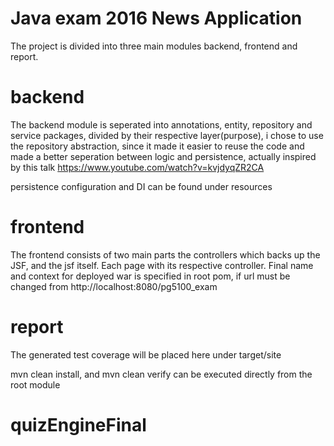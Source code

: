 # Java exam 2016 News Application

The project is divided into three main modules
backend, frontend and report.

# backend
The backend module is seperated into annotations, entity, repository and service packages, divided
by their respective layer(purpose), i chose to use the repository abstraction, since it made
it easier to reuse the code and made a better seperation between logic and persistence, actually
inspired by this talk https://www.youtube.com/watch?v=kvjdyqZR2CA

persistence configuration and DI can be found under resources

# frontend
The frontend consists of two main parts the controllers which backs up the JSF, and the jsf
itself. Each page with its respective controller.
Final name and context for deployed war is specified in root pom, if url must be changed from
http://localhost:8080/pg5100_exam

# report
The generated test coverage will be placed here under target/site


mvn clean install, and mvn clean verify can be
executed directly from the root module



# quizEngineFinal
